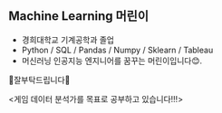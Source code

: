## Machine Learning 머린이

* 경희대학교 기계공학과 졸업
* Python / SQL / Pandas / Numpy / Sklearn / Tableau
* 머신러닝 인공지능 엔지니어를 꿈꾸는 머린이입니다😊.



🙌잘부탁드립니다🙌

<게임 데이터 분석가를 목표로 공부하고 있습니다!!!>

